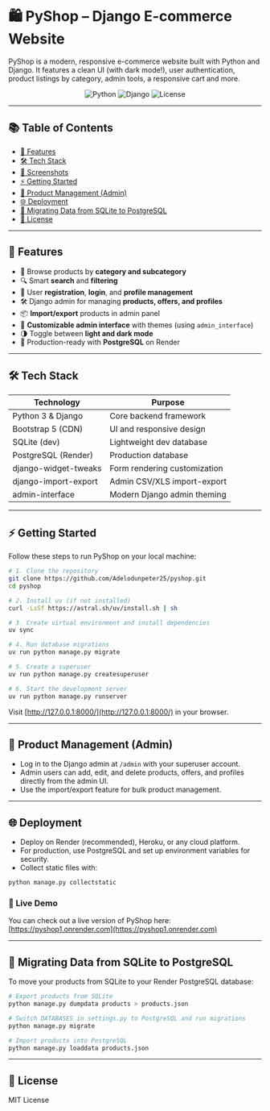 # 🛍️ PyShop – Django E-commerce Website

PyShop is a modern, responsive e-commerce website built with Python and Django. It features a clean UI (with dark mode!), user authentication, product listings by category, admin tools, a responsive cart and more.

<p align="center">
  <img src="https://img.shields.io/badge/Python-3.8%2B-blue" alt="Python">
  <img src="https://img.shields.io/badge/Django-4.x-green" alt="Django">
  <img src="https://img.shields.io/badge/License-MIT-yellow.svg" alt="License">
</p>

---

## 📚 Table of Contents

* [🚀 Features](#-features)
* [🛠️ Tech Stack](#️-tech-stack)
* [📸 Screenshots](#-screenshots)
* [⚡ Getting Started](#-getting-started)
* [🛒 Product Management (Admin)](#-product-management-admin)
* [🌐 Deployment](#-deployment)
* [🔄 Migrating Data from SQLite to PostgreSQL](#-migrating-data-from-sqlite-to-postgresql)
* [📄 License](#-license)

---

## 🚀 Features

* 🛒 Browse products by **category and subcategory**
* 🔍 Smart **search** and **filtering**
* 👤 User **registration**, **login**, and **profile management**
* 🛠️ Django admin for managing **products, offers, and profiles**
* 📦 **Import/export** products in admin panel
* 🎨 **Customizable admin interface** with themes (using `admin_interface`)
* 🌗 Toggle between **light and dark mode**
* 🚀 Production-ready with **PostgreSQL** on Render

---

## 🛠️ Tech Stack

| Technology           | Purpose                        |
| -------------------- | ------------------------------ |
| Python 3 & Django    | Core backend framework         |
| Bootstrap 5 (CDN)    | UI and responsive design       |
| SQLite (dev)         | Lightweight dev database       |
| PostgreSQL (Render)  | Production database            |
| django-widget-tweaks | Form rendering customization   |
| django-import-export | Admin CSV/XLS import-export    |
| admin-interface      | Modern Django admin theming    |

---
## ⚡ Getting Started

Follow these steps to run PyShop on your local machine:

```bash
# 1. Clone the repository
git clone https://github.com/Adelodunpeter25/pyshop.git
cd pyshop

# 2. Install uv (if not installed)
curl -LsSf https://astral.sh/uv/install.sh | sh

# 3. Create virtual environment and install dependencies
uv sync

# 4. Run database migrations
uv run python manage.py migrate

# 5. Create a superuser
uv run python manage.py createsuperuser

# 6. Start the development server
uv run python manage.py runserver
```

Visit [http://127.0.0.1:8000/](http://127.0.0.1:8000/) in your browser.

---

## 🛒 Product Management (Admin)

* Log in to the Django admin at `/admin` with your superuser account.
* Admin users can add, edit, and delete products, offers, and profiles directly from the admin UI.
* Use the import/export feature for bulk product management.

---

## 🌐 Deployment

* Deploy on Render (recommended), Heroku, or any cloud platform.
* For production, use PostgreSQL and set up environment variables for security.
* Collect static files with:

```bash
python manage.py collectstatic
```

### 🔗 Live Demo

You can check out a live version of PyShop here:
[https://pyshop1.onrender.com](https://pyshop1.onrender.com)

---

## 🔄 Migrating Data from SQLite to PostgreSQL

To move your products from SQLite to your Render PostgreSQL database:

```bash
# Export products from SQLite
python manage.py dumpdata products > products.json

# Switch DATABASES in settings.py to PostgreSQL and run migrations
python manage.py migrate

# Import products into PostgreSQL
python manage.py loaddata products.json
```

---

## 📄 License

MIT License

